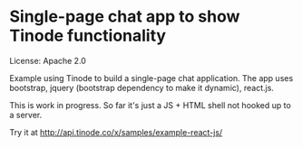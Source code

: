 # Single-page chat app to show Tinode functionality

License: Apache 2.0

Example using Tinode to build a single-page chat application. The app uses bootstrap, jquery (bootstrap dependency to make it dynamic), react.js.

This is work in progress. So far it's just a JS + HTML shell not hooked up to a server.

Try it at http://api.tinode.co/x/samples/example-react-js/
